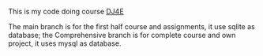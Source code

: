 
This is my code doing course [DJ4E](https://www.dj4e.com)

The main branch is for the first half course and assignments, it use sqlite as database; the Comprehensive branch is for complete course and own project, it uses mysql as database.
